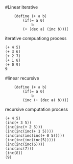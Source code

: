 #Linear iterative

```
	(define (+ a b)
	    (if(= a 0)
	        b
		(+ (dec a) (inc b))))
```

iterative compuationg process

```	
(+ 4 5)
(+ 3 6)
(+ 2 7)
(+ 1 8)
(+ 0 9)
9
```

#linear recursive

```
	(define (+ a b)
	    (if(= a 0)
	        b
		(inc (+ (dec a) b))))
```

recursive computation process

```
(+ 4 5)
(inc(+ 3 5))
(inc(inc(+ 2 5)))
(inc(inc(inc(+ 1 5))))
(inc(inc(inc(inc(+ 0 5)))))
(inc(inc(inc(inc(5)))))
(inc(inc(inc(6))))
(inc(inc(7)))
(inc(8))
(9)
```



